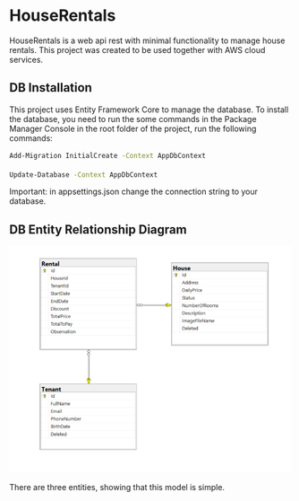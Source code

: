 # HouseRentals

HouseRentals is a web api rest with minimal functionality to manage house rentals.
This project was created to be used together with AWS cloud services.

## DB Installation

This project uses Entity Framework Core to manage the database. To install the database, you need to run the some commands in the Package Manager Console
in the root folder of the project, run the following commands:

```bash
Add-Migration InitialCreate -Context AppDbContext

Update-Database -Context AppDbContext
```

Important: in appsettings.json change the connection string to your database.

## DB Entity Relationship Diagram

![Entity relationship](/Docs/Images/er.png)

There are three entities, showing that this model is simple.
